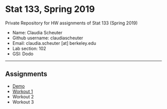 # Stat 133, Spring 2019

Private Repository for HW assignments of Stat 133 (Spring 2019)

- Name: Claudia Scheuter
- Github username: claudiascheuter
- Email: claudia.scheuter [at] berkeley.edu
- Lab section: 102
- GSI: Dodo

-----

## Assignments

- [Demo](demo)
- [Workout 1](workout1)
- Workout 2
- Workout 3


